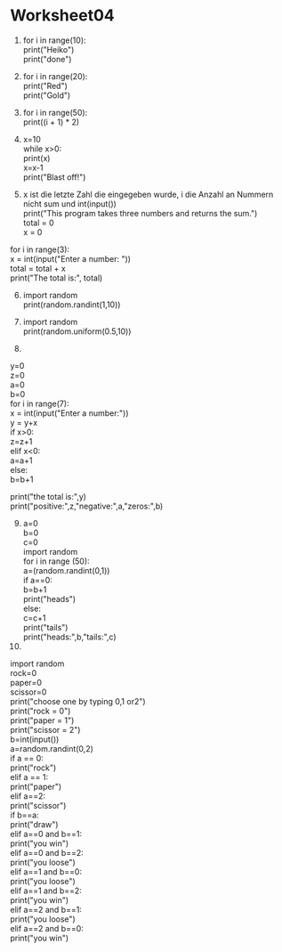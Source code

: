 # Worksheet04
1. for i in range(10): <br>
    print("Heiko")<br>
print("done")<br>

2. for i in range(20): <br>
    print("Red")  <br>
    print("Gold") <br>

3. for i in range(50): <br>
    print((i + 1) * 2) <br>

4. x=10 <br>
while x>0: <br>
    print(x) <br>
    x=x-1 <br>
print("Blast off!")<br>
5. x ist die letzte Zahl die eingegeben wurde, i die Anzahl an Nummern nicht sum und int(input())<br>
print("This program takes three numbers and returns the sum.")<br>
total = 0<br>
x = 0<br>
 
for i in range(3):<br>
    x = int(input("Enter a number: "))<br>
    total = total + x<br>
print("The total is:", total)<br>

6. import random <br>
print(random.randint(1,10))<br>

7. import random <br>
print(random.uniform(0.5,10))<br>
8. 
y=0<br>
z=0<br>
a=0<br>
b=0<br>
for i in range(7):<br>
    x = int(input("Enter a number:"))<br>
    y = y+x<br>
    if x>0:<br>
        z=z+1<br>
    elif x<0:<br>
        a=a+1<br>
    else:<br>
        b=b+1<br>
            
print("the total is:",y)<br>
print("positive:",z,"negative:",a,"zeros:",b)<br>
              

9. a=0<br>
b=0<br>
c=0<br>
import random<br>
for i in range (50):<br>
    a=(random.randint(0,1))<br>
    if a==0:<br>
        b=b+1<br>
        print("heads")<br>
    else:<br>
        c=c+1<br>
        print("tails")<br>
print("heads:",b,"tails:",c)<br>
10. 
import random<br>
rock=0<br>
paper=0<br>
scissor=0<br>
print("choose one by typing 0,1 or2")<br>
print("rock = 0")<br>
print("paper = 1")<br>
print("scissor = 2")<br>
b=int(input())<br>
a=random.randint(0,2)<br>
if a == 0:<br>
    print("rock")<br>
elif a == 1:<br>
    print("paper")<br>
elif a==2:<br>
    print("scissor")<br>
if b==a:<br>
    print("draw")<br>
elif a==0 and b==1:<br>
    print("you win")<br>
elif a==0 and b==2:<br>
    print("you loose")<br>
elif a==1 and b==0:<br>
    print("you loose")<br>
elif a==1 and b==2:<br>
    print("you win")<br>
elif a==2 and b==1:<br>
    print("you loose")<br>
elif a==2 and b==0:<br>
    print("you win")<br>
